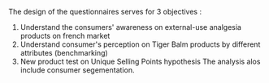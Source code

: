 The design of the questionnaires serves for 3 objectives : 
  1. Understand the consumers' awareness on external-use analgesia products on french market
  2. Understand consumer's perception on Tiger Balm products by different attributes (benchmarking)
  3. New product test on Unique Selling Points hypothesis
The analysis alos include consumer segementation.
